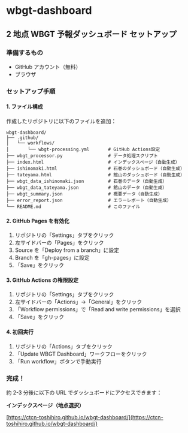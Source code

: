 # wbgt-dashboard
## 2 地点 WBGT 予報ダッシュボード セットアップ

### 準備するもの

- GitHub アカウント（無料）
- ブラウザ

### セットアップ手順

#### 1. ファイル構成

作成したリポジトリに以下のファイルを追加：

```
wbgt-dashboard/
├── .github/
│   └── workflows/
│       └── wbgt-processing.yml       # GitHub Actions設定
├── wbgt_processor.py                 # データ処理スクリプト
├── index.html                        # インデックスページ（自動生成）
├── ishinomaki.html                   # 石巻のダッシュボード（自動生成）
├── tateyama.html                     # 館山のダッシュボード（自動生成）
├── wbgt_data_ishinomaki.json         # 石巻のデータ（自動生成）
├── wbgt_data_tateyama.json           # 館山のデータ（自動生成）
├── wbgt_summary.json                 # 概要データ（自動生成）
├── error_report.json                 # エラーレポート（自動生成）
└── README.md                         # このファイル
```

#### 2. GitHub Pages を有効化

1. リポジトリの「Settings」タブをクリック
2. 左サイドバーの「Pages」をクリック
3. Source を「Deploy from a branch」に設定
4. Branch を「gh-pages」に設定
5. 「Save」をクリック

#### 3. GitHub Actions の権限設定

1. リポジトリの「Settings」タブをクリック
2. 左サイドバーの「Actions」→「General」をクリック
3. 「Workflow permissions」で「Read and write permissions」を選択
4. 「Save」をクリック

#### 4. 初回実行

1. リポジトリの「Actions」タブをクリック
2. 「Update WBGT Dashboard」ワークフローをクリック
3. 「Run workflow」ボタンで手動実行

### 完成！

約 2-3 分後に以下の URL でダッシュボードにアクセスできます：

**インデックスページ（地点選択）**

[https://ctcn-toshihiro.github.io/wbgt-dashboard/](https://ctcn-toshihiro.github.io/wbgt-dashboard/)  

